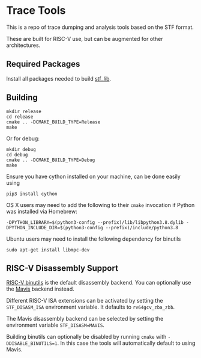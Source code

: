 # Trace Tools

This is a repo of trace dumping and analysis tools based on the STF format.

These are built for RISC-V use, but can be augmented for other architectures.

## Required Packages

Install all packages needed to build [stf_lib](https://github.com/sparcians/stf_lib).

## Building

```
mkdir release
cd release
cmake .. -DCMAKE_BUILD_TYPE=Release
make
```
Or for debug:
```
mkdir debug
cd debug
cmake .. -DCMAKE_BUILD_TYPE=Debug
make
```
Ensure you have cython installed on your machine, can be done easily using
```
pip3 install cython
```
OS X users may need to add the following to their `cmake` invocation if Python was installed via Homebrew:
```
-DPYTHON_LIBRARY=$(python3-config --prefix)/lib/libpython3.8.dylib -DPYTHON_INCLUDE_DIR=$(python3-config --prefix)/include/python3.8
```
Ubuntu users may need to install the following dependency for binutils
```
sudo apt-get install libmpc-dev
```

## RISC-V Disassembly Support

[RISC-V binutils](https://github.com/riscv-collab/riscv-binutils-gdb) is the default disassembly backend. You can optionally use the [Mavis](https://github.com/sparcians/mavis) backend instead.

Different RISC-V ISA extensions can be activated by setting the `STF_DISASM_ISA` environment variable. It defaults to `rv64gcv_zba_zbb`.

The Mavis disassembly backend can be selected by setting the environment variable `STF_DISASM=MAVIS`.

Building binutils can optionally be disabled by running `cmake` with `-DDISABLE_BINUTILS=1`. In this case the tools will automatically default to using Mavis.
